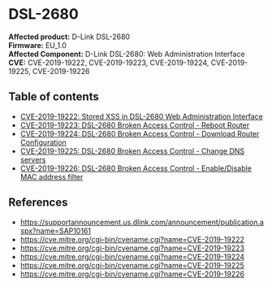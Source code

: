 # DSL-2680
**Affected product:** D-Link DSL-2680    
**Firmware:** EU_1.0     
**Affected Component:** D-Link DSL-2680: Web Administration Interface    
**CVE:** CVE-2019-19222, CVE-2019-19223, CVE-2019-19224, CVE-2019-19225, CVE-2019-19226    

## Table of contents
* [CVE-2019-19222: Stored XSS in DSL-2680 Web Administration Interface](CVE-2019-19222.md)    
* [CVE-2019-19223: DSL-2680 Broken Access Control - Reboot Router](CVE-2019-19223.md)
* [CVE-2019-19224: DSL-2680 Broken Access Control - Download Router Configuration](CVE-2019-19224.md)
* [CVE-2019-19225: DSL-2680 Broken Access Control - Change DNS servers](CVE-2019-19225.md)
* [CVE-2019-19226: DSL-2680 Broken Access Control - Enable/Disable MAC address filter](CVE-2019-19226.md)

## References
* https://supportannouncement.us.dlink.com/announcement/publication.aspx?name=SAP10161
* https://cve.mitre.org/cgi-bin/cvename.cgi?name=CVE-2019-19222
* https://cve.mitre.org/cgi-bin/cvename.cgi?name=CVE-2019-19223
* https://cve.mitre.org/cgi-bin/cvename.cgi?name=CVE-2019-19224
* https://cve.mitre.org/cgi-bin/cvename.cgi?name=CVE-2019-19225
* https://cve.mitre.org/cgi-bin/cvename.cgi?name=CVE-2019-19226
